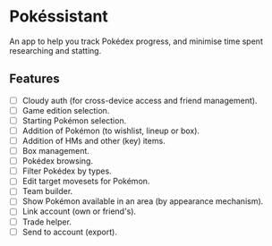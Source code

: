 # Pokéssistant

An app to help you track Pokédex progress, and minimise time spent researching and statting.

## Features

- [ ] Cloudy auth (for cross-device access and friend management).
- [ ] Game edition selection.
- [ ] Starting Pokémon selection.
- [ ] Addition of Pokémon (to wishlist, lineup or box).
- [ ] Addition of HMs and other (key) items.
- [ ] Box management.
- [ ] Pokédex browsing.
- [ ] Filter Pokédex by types.
- [ ] Edit target movesets for Pokémon.
- [ ] Team builder.
- [ ] Show Pokémon available in an area (by appearance mechanism).
- [ ] Link account (own or friend's).
- [ ] Trade helper.
- [ ] Send to account (export).
